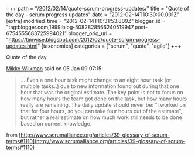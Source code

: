 +++
path = "/2012/02/14/quote-scrum-progress-updates/"
title = "Quote of the day - scrum progress updates"
date = "2012-02-14T10:30:00.001Z"
[extra]
modified_time = "2012-02-14T10:31:53.809Z"
blogger_id = "tag:blogger.com,1999:blog-5082828566240519947.post-6754555683725994021"
blogger_orig_url = "https://timwise.blogspot.com/2012/02/quote-scrum-progress-updates.html"
[taxonomies]
categories = ["scrum", "quote", "agile"]
+++

Quote of the day

[Mikko Wilkman](http://www.scrumalliance.org/profiles/14884-mikko-wilkman) said
on 05 Jan 09 07:15:

> ... Even a one hour task might change to an eight hour task (or multiple
> tasks..) due to new information found out during that one hour that was the
> original estimate. The key point is not to focus on how many hours the team
> got done on the task, but how many hours really are remaining. The daily
> update should never be: "I worked on that for four hours, so you can take
> four hours out of the estimate", but rather a real estimate on how much work
> still needs to be done based on current knowledge.

from
[http://www.scrumalliance.org/articles/39-glossary-of-scrum-terms#1110](http://www.scrumalliance.org/articles/39-glossary-of-scrum-terms#1110)
